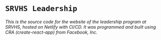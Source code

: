 # `SRVHS Leadership`

###### This is the source code for the website of the leadership program at SRVHS, hosted on Netlify with CI/CD. It was programmed and built using CRA (create-react-app) from Facebook, Inc.
